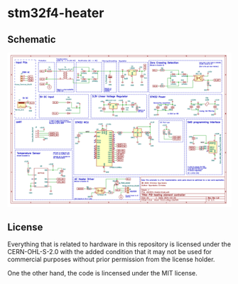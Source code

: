 # stm32f4-heater


## Schematic
![schematic](./doc/stm32l4-heater.png)

## License
Everything that is related to hardware in this repository is licensed under the CERN-OHL-S-2.0 with the added condition that it may not be used for commercial purposes without prior permission from the license holder.

One the other hand, the code is lincensed under the MIT license. 

